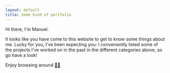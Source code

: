 ```yaml
---
layout: default
title: Some kind of portfolio
---
```


Hi there, I'm Manuel.

It looks like you have come to this website to get to know some things about me. Lucky for you, I've been expecting you: I conveniently listed some of the projects I've worked on in the past in the different categories above, so go have a look!

Enjoy browsing around <a href="/easter_egg">🕵️‍♂️</a>